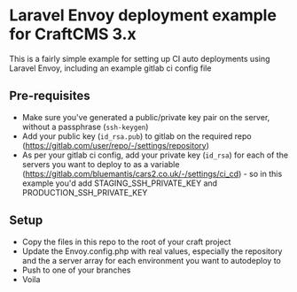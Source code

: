 # Laravel Envoy deployment example for CraftCMS 3.x
This is a fairly simple example for setting up CI auto deployments using Laravel Envoy, including an example gitlab ci config file

## Pre-requisites
- Make sure you've generated a public/private key pair on the server, without a passphrase (`ssh-keygen`)
- Add your public key (`id_rsa.pub`) to gitlab on the required repo (https://gitlab.com/user/repo/-/settings/repository)
- As per your gitlab ci config, add your private key (`id_rsa`) for each of the servers you want to deploy to as a variable (https://gitlab.com/bluemantis/cars2.co.uk/-/settings/ci_cd) - so in this example you'd add STAGING_SSH_PRIVATE_KEY and PRODUCTION_SSH_PRIVATE_KEY

## Setup
- Copy the files in this repo to the root of your craft project
- Update the Envoy.config.php with real values, especially the repository and the a server array for each environment you want to autodeploy to
- Push to one of your branches
- Voila